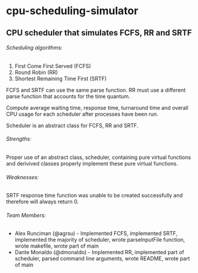 # cpu-scheduling-simulator
## CPU scheduler that simulates FCFS, RR and SRTF

###### Scheduling algorithms:
1. First Come First Served (FCFS)
2. Round Robin (RR)
3. Shortest Remaining Time First (SRTF)

FCFS and SRTF can use the same parse function. RR must use a different parse function that accounts for the time quantum.

Compute average waiting time, response time, turnaround time and overall CPU usage for each scheduler after processes have been run.

Scheduler is an abstract class for FCFS, RR and SRTF.

###### Strengths:
Proper use of an abstract class, scheduler, containing pure virtual functions and derivived classes properly implement these pure 
virtual functions.

###### Weaknesses:
SRTF response time function was unable to be created successfully and therefore will always return 0.

###### Team Members:
- Alex Runciman (@agrsu) - Implemented FCFS, implemented SRTF, implemented the majority of scheduler, wrote parseInputFile function, 
wrote makefile, wrote part of main
- Dante Monaldo (@dmonaldo) - Implemented RR, implemented part of scheduler, parsed command line arguments, wrote README, 
wrote part of main
